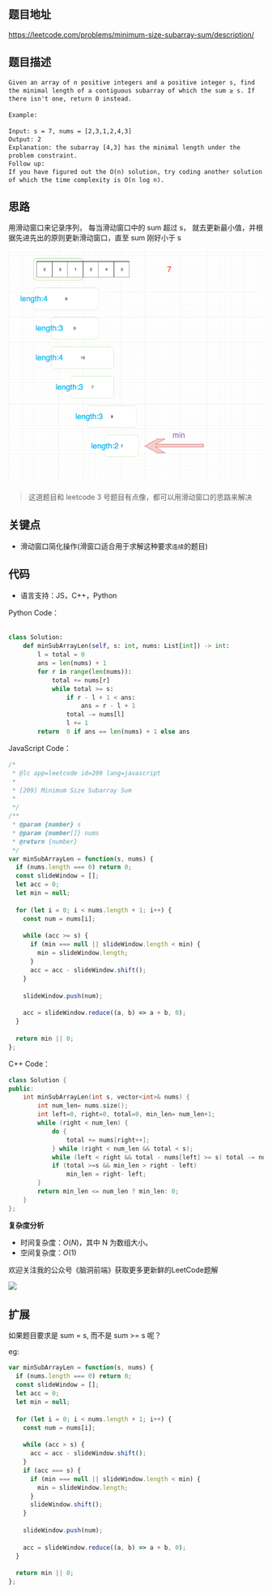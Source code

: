 ## 题目地址

https://leetcode.com/problems/minimum-size-subarray-sum/description/

## 题目描述

```
Given an array of n positive integers and a positive integer s, find the minimal length of a contiguous subarray of which the sum ≥ s. If there isn't one, return 0 instead.

Example:

Input: s = 7, nums = [2,3,1,2,4,3]
Output: 2
Explanation: the subarray [4,3] has the minimal length under the problem constraint.
Follow up:
If you have figured out the O(n) solution, try coding another solution of which the time complexity is O(n log n).

```

## 思路

用滑动窗口来记录序列， 每当滑动窗口中的 sum 超过 s， 就去更新最小值，并根据先进先出的原则更新滑动窗口，直至 sum 刚好小于 s

![209.minimum-size-subarray-sum](../assets/problems/209.minimum-size-subarray-sum.png)

> 这道题目和 leetcode 3 号题目有点像，都可以用滑动窗口的思路来解决

## 关键点

- 滑动窗口简化操作(滑窗口适合用于求解这种要求`连续`的题目)

## 代码

- 语言支持：JS，C++，Python

Python Code：

```python

class Solution:
    def minSubArrayLen(self, s: int, nums: List[int]) -> int:
        l = total = 0
        ans = len(nums) + 1
        for r in range(len(nums)):
            total += nums[r]
            while total >= s:
                if r - l + 1 < ans:
                    ans = r - l + 1
                total -= nums[l]
                l += 1
        return  0 if ans == len(nums) + 1 else ans
```


JavaScript Code：

```js
/*
 * @lc app=leetcode id=209 lang=javascript
 *
 * [209] Minimum Size Subarray Sum
 *
 */
/**
 * @param {number} s
 * @param {number[]} nums
 * @return {number}
 */
var minSubArrayLen = function(s, nums) {
  if (nums.length === 0) return 0;
  const slideWindow = [];
  let acc = 0;
  let min = null;

  for (let i = 0; i < nums.length + 1; i++) {
    const num = nums[i];

    while (acc >= s) {
      if (min === null || slideWindow.length < min) {
        min = slideWindow.length;
      }
      acc = acc - slideWindow.shift();
    }

    slideWindow.push(num);

    acc = slideWindow.reduce((a, b) => a + b, 0);
  }

  return min || 0;
};
```

C++ Code：

```C++
class Solution {
public:
    int minSubArrayLen(int s, vector<int>& nums) {
        int num_len= nums.size();
        int left=0, right=0, total=0, min_len= num_len+1;
        while (right < num_len) {
            do {
                total += nums[right++];
            } while (right < num_len && total < s);
            while (left < right && total - nums[left] >= s) total -= nums[left++];
            if (total >=s && min_len > right - left)
                min_len = right- left;
        }
        return min_len <= num_len ? min_len: 0;
    }
};
```

**复杂度分析**
- 时间复杂度：$O(N)$，其中 N 为数组大小。
- 空间复杂度：$O(1)$

欢迎关注我的公众号《脑洞前端》获取更多更新鲜的LeetCode题解

![](https://pic.leetcode-cn.com/89ef69abbf02a2957838499a96ce3fbb26830aae52e3ab90392e328c2670cddc-file_1581478989502)

## 扩展

如果题目要求是 sum = s, 而不是 sum >= s 呢？

eg:

```js
var minSubArrayLen = function(s, nums) {
  if (nums.length === 0) return 0;
  const slideWindow = [];
  let acc = 0;
  let min = null;

  for (let i = 0; i < nums.length + 1; i++) {
    const num = nums[i];

    while (acc > s) {
      acc = acc - slideWindow.shift();
    }
    if (acc === s) {
      if (min === null || slideWindow.length < min) {
        min = slideWindow.length;
      }
      slideWindow.shift();
    }

    slideWindow.push(num);

    acc = slideWindow.reduce((a, b) => a + b, 0);
  }

  return min || 0;
};
```



